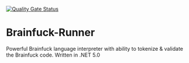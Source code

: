 [![Quality Gate Status](https://sonarcloud.io/api/project_badges/measure?project=nikolayresh_Brainfuck-Runner&metric=alert_status)](https://sonarcloud.io/dashboard?id=nikolayresh_Brainfuck-Runner)

# Brainfuck-Runner
Powerful Brainfuck language interpreter with ability to tokenize &amp; validate the Brainfuck code. 
Written in .NET 5.0
